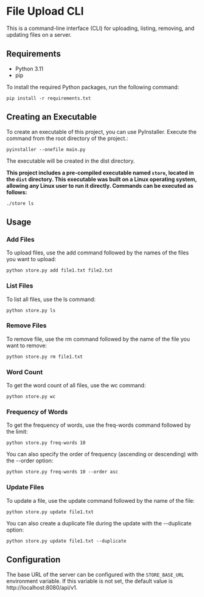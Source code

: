 # File Upload CLI

This is a command-line interface (CLI) for uploading, listing, removing, and updating files on a server.

## Requirements

- Python 3.11
- pip

To install the required Python packages, run the following command:

```shell
pip install -r requirements.txt
```

## Creating an Executable

To create an executable of this project, you can use PyInstaller. Execute the command from the root directory of the project.:

```shell
pyinstaller --onefile main.py
```

The executable will be created in the dist directory.

**This project includes a pre-compiled executable named `store`, located in the `dist` directory.
This executable was built on a Linux operating system, allowing any Linux user to run it 
directly. Commands can be executed as follows:**
```shell
./store ls
```



## Usage

### Add Files

To upload files, use the add command followed by the names of the files you want to upload:

```shell
python store.py add file1.txt file2.txt
```

### List Files

To list all files, use the ls command:

```shell
python store.py ls
```

### Remove Files

To remove file, use the rm command followed by the name of the file you want to remove:

```shell
python store.py rm file1.txt
```

### Word Count

To get the word count of all files, use the wc command:

```shell
python store.py wc
```

### Frequency of Words

To get the frequency of words, use the freq-words command followed by the limit:

```shell
python store.py freq-words 10
```

You can also specify the order of frequency (ascending or descending) with the --order option:

```shell
python store.py freq-words 10 --order asc
```

### Update Files

To update a file, use the update command followed by the name of the file:

```shell
python store.py update file1.txt
```

You can also create a duplicate file during the update with the --duplicate option:

```shell
python store.py update file1.txt --duplicate
```


## Configuration

The base URL of the server can be configured with the `STORE_BASE_URL` environment variable. If this variable is not set, the default value is http://localhost:8080/api/v1.

